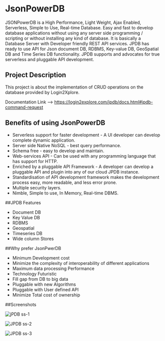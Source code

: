 # JsonPowerDB
JSONPowerDB is a High Performance, Light Weight, Ajax Enabled, Serverless, Simple to Use, Real-time Database. Easy and fast to develop database applications without using any server side programming / scripting or without installing any kind of database.
It is basically a Database Server with Developer friendly REST API services.
JPDB has ready to use API for Json document DB, RDBMS, Key-value DB, GeoSpatial DB and Time Series DB functionality. JPDB supports and advocates for true serverless and pluggable API development.

## Project Description
This project is about the implementation of CRUD operations on the database provided by Login2Xplore. 

Documentation Link --> https://login2explore.com/jpdb/docs.html#jpdb-command-request

## Benefits of using JsonPowerDB
* Serverless support for faster development - A UI developer can develop complete dynamic application.
* Server side Native NoSQL - best query performance.
* Schema free - easy to develop and maintain.
* Web-services API - Can be used with any programming language that has support for HTTP.
* Enriched by a pluggable API Framework - A developer can develop a pluggable API and plugin into any of our cloud JPDB instance.
* Standardisation of API development framework makes the development process easy, more readable, and less error prone.
* Multiple security layers.
* Nimble, Simple to use, In Memory, Real-time DBMS.

##JPDB Features
* Document DB
* Key Value DB
* RDBMS
* Geospatial
* Timeseries DB
* Wide column Stores

##Why prefer JsonPwerDB
* Minimum Development cost
* Minimize the complexity of interoperability of different applications
* Maximum data processing Performance
* Technology Futuristic
* Fill gap from DB to big data 
* Pluggable with new Algorithms 
* Pluggable with User defined API 
* Minimize Total cost of ownership


##Screenshots

![jPDB ss-1](https://user-images.githubusercontent.com/87162408/204097009-96385ee9-3058-43bb-ba6c-ae1bf0f1b94e.jpg)

![JPDB ss-2](https://user-images.githubusercontent.com/87162408/204097077-aed40219-b06d-4557-b752-18258f44c65c.jpg)

![JPDB ss-3](https://user-images.githubusercontent.com/87162408/204097086-d971effc-f4b3-45cc-9733-124de56fdabd.jpg)
